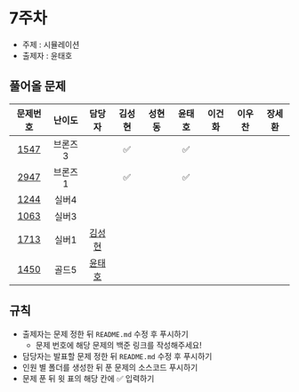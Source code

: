 # 7주차

- 주제 : 시뮬레이션
- 출제자 : 윤태호

## 풀어올 문제

|                   문제번호                   | 난이도  |                      담당자                       | 김성현 | 성현동 | 윤태호 | 이건화 | 이우찬 | 장세환 |
| :------------------------------------------: | :-----: | :-----------------------------------------------: | :----: | :----: | :----: | :----: | :----: | :----: |
| [1547](https://www.acmicpc.net/problem/1547) | 브론즈3 |                                                   |  ✅      |        |   ✅   |        |        |        |
| [2947](https://www.acmicpc.net/problem/2947) | 브론즈1 |                                                   |   ✅     |        |   ✅   |        |        |        |
| [1244](https://www.acmicpc.net/problem/1244) |  실버4  |                                                   |        |        |        |        |        |        |
| [1063](https://www.acmicpc.net/problem/1063) |  실버3  |                                                   |        |        |        |        |        |        |
| [1713](https://www.acmicpc.net/problem/1713) |  실버1  |<a href="https://github.com/sunghyun1356">김성현</a>        |        |        |        |        |        |        |
| [1450](https://www.acmicpc.net/problem/1450) |  골드5  | <a href="https://github.com/taeho0888">윤태호</a> |        |        |        |        |        |        |

<!-- 표 입력할 때 아래 거 참고!
[문제번호](https://www.acmicpc.net/problem/문제번호)
<a href="https://github.com/taeho0888">윤태호</a>
<a href="https://github.com/sunghyun1356">김성현</a>
<a href="https://github.com/hyundongSung">성현동</a>
<a href="https://github.com/wchan0409">이우찬</a>
<a href="https://github.com/SehwanChang">장세환</a>
<a href="https://github.com/Gunhot">이건화</a> -->

## 규칙

- 출제자는 문제 정한 뒤 `README.md` 수정 후 푸시하기
  - 문제 번호에 해당 문제의 백준 링크를 작성해주세요!
- 담당자는 발표할 문제 정한 뒤 `README.md` 수정 후 푸시하기
- 인원 별 폴더를 생성한 뒤 푼 문제의 소스코드 푸시하기
- 문제 푼 뒤 윗 표의 해당 칸에 ✅ 입력하기
